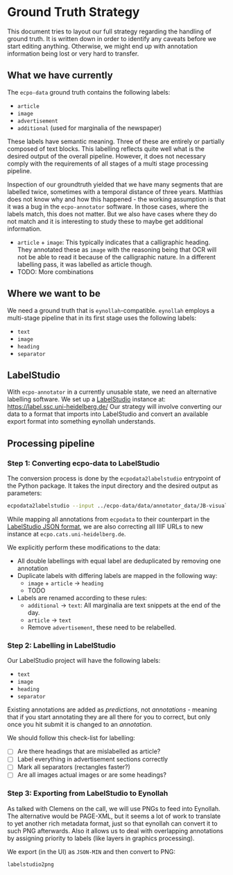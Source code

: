 # Ground Truth Strategy

This document tries to layout our full strategy regarding the handling of ground truth.
It is written down in order to identify any caveats before we start editing anything.
Otherwise, we might end up with annotation information being lost or very hard to transfer.

## What we have currently

The `ecpo-data` ground truth contains the following labels:
* `article`
* `image`
* `advertisement`
* `additional` (used for marginalia of the newspaper)

These labels have semantic meaning. Three of these are entirely or partially composed of
text blocks. This labelling reflects quite well what is the desired output of the overall
pipeline. However, it does not necessary comply with the requirements of all stages of
a multi stage processing pipeline.

Inspection of our groundtruth yielded that we have many segments that are labelled twice,
sometimes with a temporal distance of three years. Matthias does not know why and how this
happened - the working assumption is that it was a bug in the `ecpo-annotator` software.
In those cases, where the labels match, this does not matter. But we also have cases where
they do not match and it is interesting to study these to maybe get additional information.

* `article` + `image`: This typically indicates that a calligraphic heading. They annotated
  these as `image` with the reasoning being that OCR will not be able to read it because
  of the calligraphic nature. In a different labelling pass, it was labelled as article though.
* TODO: More combinations

## Where we want to be

We need a ground truth that is `eynollah`-compatible. `eynollah` employs a multi-stage
pipeline that in its first stage uses the following labels:
* `text`
* `image`
* `heading`
* `separator`

## LabelStudio

With `ecpo-annotator` in a currently unusable state, we need an alternative labelling software.
We set up a [LabelStudio](https://labelstud.io/) instance at: https://label.ssc.uni-heidelberg.de/
Our strategy will involve converting our data to a format that imports into LabelStudio
and convert an available export format into something eynollah understands.

## Processing pipeline

### Step 1: Converting ecpo-data to LabelStudio

The conversion process is done by the `ecpodata2labelstudio` entrypoint of the
Python package. It takes the input directory and the desired output as parameters:

```bash
ecpodata2labelstudio --input ../ecpo-data/data/annotator_data/JB-visualGT/
```

While mapping all annotations from `ecpodata` to their counterpart in the
[LabelStudio JSON format](https://labelstud.io/blog/understanding-the-label-studio-json-format/#breaking-down-the-label-studio-json-format),
we are also correcting all IIIF URLs to new instance at `ecpo.cats.uni-heidelberg.de`.

We explicitly perform these modifications to the data:
* All double labellings with equal label are deduplicated by removing one annotation
* Duplicate labels with differing labels are mapped in the following way:
  * `image` + `article` -> `heading`
  * TODO
* Labels are renamed according to these rules:
  * `additional` -> `text`: All marginalia are text snippets at the end of the day.
  * `article` -> `text`
  * Remove `advertisement`, these need to be relabelled.

### Step 2: Labelling in LabelStudio

Our LabelStudio project will have the following labels:
* `text`
* `image`
* `heading`
* `separator`

Existing annotations are added as *predictions*, not *annotations* - meaning that if you
start annotating they are all there for you to correct, but only once you hit submit it
is changed to an *annotation*.

We should follow this check-list for labelling:

* [ ] Are there headings that are mislabelled as article?
* [ ] Label everything in advertisement sections correctly
* [ ] Mark all separators (rectangles faster?)
* [ ] Are all images actual images or are some headings?

### Step 3: Exporting from LabelStudio to Eynollah

As talked with Clemens on the call, we will use PNGs to feed into Eynollah. The alternative
would be PAGE-XML, but it seems a lot of work to translate to yet another rich metadata format,
just so that eynollah can convert it to such PNG afterwards. Also it allows us to deal with
overlapping annotations by assigning priority to labels (like layers in graphics processing).

We export (in the UI) as `JSON-MIN` and then convert to PNG:

```bash
labelstudio2png
```
